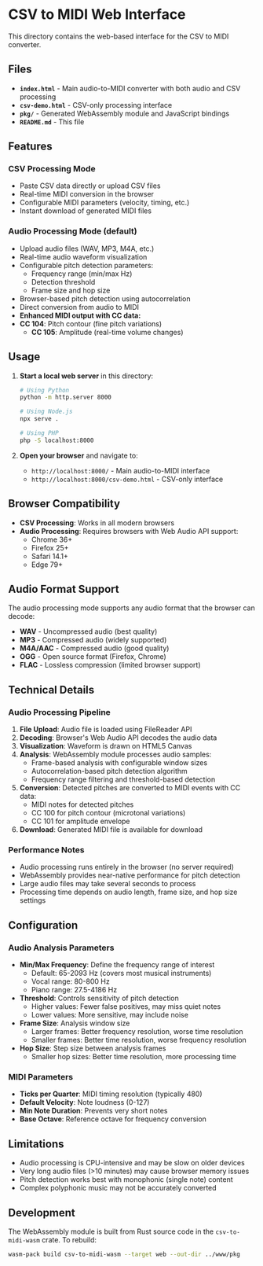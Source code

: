 # CSV to MIDI Web Interface

This directory contains the web-based interface for the CSV to MIDI converter.

## Files

- **`index.html`** - Main audio-to-MIDI converter with both audio and CSV processing
- **`csv-demo.html`** - CSV-only processing interface
- **`pkg/`** - Generated WebAssembly module and JavaScript bindings
- **`README.md`** - This file

## Features

### CSV Processing Mode
- Paste CSV data directly or upload CSV files
- Real-time MIDI conversion in the browser
- Configurable MIDI parameters (velocity, timing, etc.)
- Instant download of generated MIDI files

### Audio Processing Mode (default)
- Upload audio files (WAV, MP3, M4A, etc.)
- Real-time audio waveform visualization
- Configurable pitch detection parameters:
  - Frequency range (min/max Hz)
  - Detection threshold
  - Frame size and hop size
- Browser-based pitch detection using autocorrelation
- Direct conversion from audio to MIDI
- **Enhanced MIDI output with CC data:**
- **CC 104**: Pitch contour (fine pitch variations)
  - **CC 105**: Amplitude (real-time volume changes)

## Usage

1. **Start a local web server** in this directory:
   ```bash
   # Using Python
   python -m http.server 8000
   
   # Using Node.js
   npx serve .
   
   # Using PHP
   php -S localhost:8000
   ```

2. **Open your browser** and navigate to:
   - `http://localhost:8000/` - Main audio-to-MIDI interface
   - `http://localhost:8000/csv-demo.html` - CSV-only interface

## Browser Compatibility

- **CSV Processing**: Works in all modern browsers
- **Audio Processing**: Requires browsers with Web Audio API support:
  - Chrome 36+
  - Firefox 25+
  - Safari 14.1+
  - Edge 79+

## Audio Format Support

The audio processing mode supports any audio format that the browser can decode:
- **WAV** - Uncompressed audio (best quality)
- **MP3** - Compressed audio (widely supported)
- **M4A/AAC** - Compressed audio (good quality)
- **OGG** - Open source format (Firefox, Chrome)
- **FLAC** - Lossless compression (limited browser support)

## Technical Details

### Audio Processing Pipeline
1. **File Upload**: Audio file is loaded using FileReader API
2. **Decoding**: Browser's Web Audio API decodes the audio data
3. **Visualization**: Waveform is drawn on HTML5 Canvas
4. **Analysis**: WebAssembly module processes audio samples:
   - Frame-based analysis with configurable window sizes
   - Autocorrelation-based pitch detection algorithm
   - Frequency range filtering and threshold-based detection
5. **Conversion**: Detected pitches are converted to MIDI events with CC data:
   - MIDI notes for detected pitches
   - CC 100 for pitch contour (microtonal variations)
   - CC 101 for amplitude envelope
6. **Download**: Generated MIDI file is available for download

### Performance Notes
- Audio processing runs entirely in the browser (no server required)
- WebAssembly provides near-native performance for pitch detection
- Large audio files may take several seconds to process
- Processing time depends on audio length, frame size, and hop size settings

## Configuration

### Audio Analysis Parameters
- **Min/Max Frequency**: Define the frequency range of interest
  - Default: 65-2093 Hz (covers most musical instruments)
  - Vocal range: 80-800 Hz
  - Piano range: 27.5-4186 Hz
- **Threshold**: Controls sensitivity of pitch detection
  - Higher values: Fewer false positives, may miss quiet notes
  - Lower values: More sensitive, may include noise
- **Frame Size**: Analysis window size
  - Larger frames: Better frequency resolution, worse time resolution
  - Smaller frames: Better time resolution, worse frequency resolution
- **Hop Size**: Step size between analysis frames
  - Smaller hop sizes: Better time resolution, more processing time

### MIDI Parameters
- **Ticks per Quarter**: MIDI timing resolution (typically 480)
- **Default Velocity**: Note loudness (0-127)
- **Min Note Duration**: Prevents very short notes
- **Base Octave**: Reference octave for frequency conversion

## Limitations

- Audio processing is CPU-intensive and may be slow on older devices
- Very long audio files (>10 minutes) may cause browser memory issues
- Pitch detection works best with monophonic (single note) content
- Complex polyphonic music may not be accurately converted

## Development

The WebAssembly module is built from Rust source code in the `csv-to-midi-wasm` crate. To rebuild:

```bash
wasm-pack build csv-to-midi-wasm --target web --out-dir ../www/pkg
```
